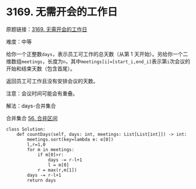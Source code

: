 # 3169. 无需开会的工作日
原题链接：[3169. 无需开会的工作日](https://leetcode.cn/problems/count-days-without-meetings/description/?envType=daily-question&envId=2025-07-11)

难度：中等

给你一个正整数`days`，表示员工可工作的总天数（从第 1 天开始）。另给你一个二维数组`meetings`，长度为`n`，其中`meetings[i]=[start_i,end_i]`表示第`i`次会议的开始和结束天数（包含首尾）。

返回员工可工作且没有安排会议的天数。

注意：会议时间可能会有重叠。


解法：days-合并集合

合并集合 [56. 合并区间](https://leetcode.cn/problems/merge-intervals/description/)


```[python]
class Solution:
    def countDays(self, days: int, meetings: List[List[int]]) -> int:
        meetings.sort(key=lambda e: e[0])
        l,r=1,0
        for m in meetings:
            if m[0]>r:
                days -= r-l+1
                l = m[0]
            r = max(r,m[1])
        days -= r-l+1
        return days
```
